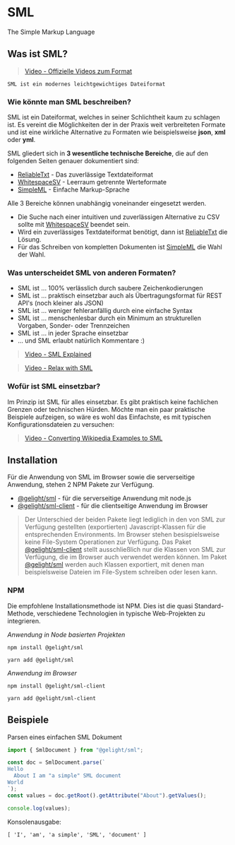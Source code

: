 # SML

The Simple Markup Language

## Was ist SML?

> [Video - Offizielle Videos zum Format](https://www.youtube.com/channel/UCSVt-9JcnxfTFnztnLEQQug)

    SML ist ein modernes leichtgewichtiges Dateiformat

### Wie könnte man SML beschreiben?

SML ist ein Dateiformat, welches in seiner Schlichtheit kaum zu schlagen ist.
Es vereint die Möglichkeiten der in der Praxis weit verbreiteten Formate und ist eine wirkliche Alternative zu Formaten wie beispielsweise **json**, **xml** oder **yml**.

SML gliedert sich in **3 wesentliche technische Bereiche**, die auf den folgenden Seiten genauer dokumentiert sind:
* [ReliableTxt](https://dev.stenway.com/SML) - Das zuverlässige Textdateiformat
* [WhitespaceSV](https://dev.stenway.com/WSV/) - Leerraum getrennte Werteformate
* [SimpleML](https://dev.stenway.com/SML/) - Einfache Markup-Sprache

Alle 3 Bereiche können unabhängig voneinander eingesetzt werden.
* Die Suche nach einer intuitiven und zuverlässigen Alternative zu CSV sollte mit [WhitespaceSV](https://dev.stenway.com/WSV/) beendet sein.
* Wird ein zuverlässiges Textdateiformat benötigt, dann ist [ReliableTxt](https://dev.stenway.com/SML) die Lösung.
* Für das Schreiben von kompletten Dokumenten ist [SimpleML](https://dev.stenway.com/SML/) die Wahl der Wahl.

### Was unterscheidet SML von anderen Formaten?

* SML ist ... 100% verlässlich durch saubere Zeichenkodierungen
* SML ist ... praktisch einsetzbar auch als Übertragungsformat für REST API's (noch kleiner als JSON)
* SML ist ... weniger fehleranfällig durch eine einfache Syntax
* SML ist ... menschenlesbar durch ein Minimum an strukturellen Vorgaben, Sonder- oder Trennzeichen
* SML ist ... in jeder Sprache einsetzbar
* ... und SML erlaubt natürlich Kommentare :)

> [Video - SML Explained](https://www.youtube.com/watch?v=fBzMdzMtH-s)

> [Video - Relax with SML](https://www.youtube.com/watch?v=4zhejW3Qolg&t=3s)

### Wofür ist SML einsetzbar?

Im Prinzip ist SML für alles einsetzbar. Es gibt praktisch keine fachlichen Grenzen oder technischen Hürden. Möchte man ein paar praktische Beispiele aufzeigen, so wäre es wohl das Einfachste, es mit typischen Konfigurationsdateien zu versuchen:

> [Video - Converting Wikipedia Examples to SML](https://www.youtube.com/watch?v=6FzWTEKPCFw)

## Installation

Für die Anwendung von SML im Browser sowie die serverseitige Anwendung, stehen 2 NPM Pakete zur Verfügung.

* [@gelight/sml](https://www.npmjs.com/package/@gelight/sml) - für die serverseitige Anwendung mit node.js
* [@gelight/sml-client](https://www.npmjs.com/package/@gelight/sml-client) - für die clientseitige Anwendung im Browser


> Der Unterschied der beiden Pakete liegt lediglich in den von SML zur Verfügung gestellten (exportierten) Javascript-Klassen für die entsprechenden Environments. Im Browser stehen besispielsweise keine File-System Operationen zur Verfügung. Das Paket [@gelight/sml-client](https://www.npmjs.com/package/@gelight/sml-client) stellt ausschließlich nur die Klassen von SML zur Verfügung, die im Browser auch verwendet werden können. Im Paket [@gelight/sml](https://www.npmjs.com/package/@gelight/sml) werden auch Klassen exportiert, mit denen man beispielsweise Dateien im File-System schreiben oder lesen kann.

### NPM

Die empfohlene Installationsmethode ist NPM. Dies ist die quasi Standard-Methode, verschiedene Technologien in typische Web-Projekten zu integrieren.

*Anwendung in Node basierten Projekten*
```
npm install @gelight/sml
```
```
yarn add @gelight/sml
```

*Anwendung im Browser*
```
npm install @gelight/sml-client
```
```
yarn add @gelight/sml-client
```

## Beispiele

Parsen eines einfachen SML Dokument
```js
import { SmlDocument } from "@gelight/sml";

const doc = SmlDocument.parse(`
Hello
  About I am "a simple" SML document
World
`);
const values = doc.getRoot().getAttribute("About").getValues();

console.log(values);
```
Konsolenausgabe:
```
[ 'I', 'am', 'a simple', 'SML', 'document' ]
```